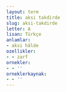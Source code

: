 ```yaml
---
layout: term
title: aksi takdirde
slug: aksi-takdirde
letter: A
lisan: Türkçe
anlamlar:
- aksi hâlde
ozellikler:
- - zarf
ornekler:
- - ''
orneklerkaynak:
- - ''
---
```

